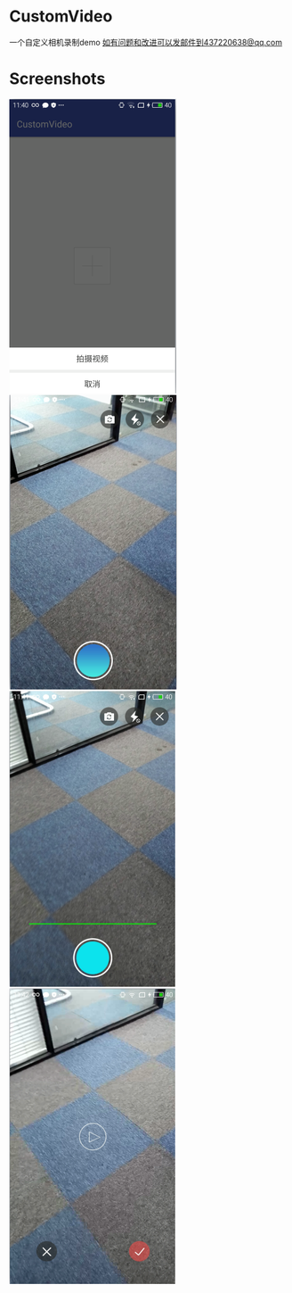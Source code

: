 # CustomVideo
一个自定义相机录制demo 如有问题和改进可以发邮件到437220638@qq.com

# Screenshots
![image](/screenshots/photo1.png) ![image](/screenshots/photo2.png) ![image](/screenshots/photo3.png) ![image](/screenshots/photo4.png)
